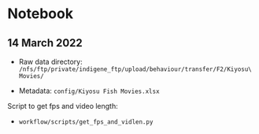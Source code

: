 # Notebook

## 14 March 2022

* Raw data directory: `/nfs/ftp/private/indigene_ftp/upload/behaviour/transfer/F2/Kiyosu\ Movies/`

* Metadata: `config/Kiyosu Fish Movies.xlsx`

Script to get fps and video length:

* `workflow/scripts/get_fps_and_vidlen.py`